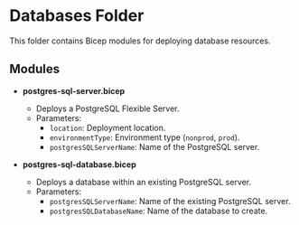 # Databases Folder

This folder contains Bicep modules for deploying database resources.

## Modules

- **postgres-sql-server.bicep**
  - Deploys a PostgreSQL Flexible Server.
  - Parameters:
    - `location`: Deployment location.
    - `environmentType`: Environment type (`nonprod`, `prod`).
    - `postgresSQLServerName`: Name of the PostgreSQL server.

- **postgres-sql-database.bicep**
  - Deploys a database within an existing PostgreSQL server.
  - Parameters:
    - `postgresSQLServerName`: Name of the existing PostgreSQL server.
    - `postgresSQLDatabaseName`: Name of the database to create.
